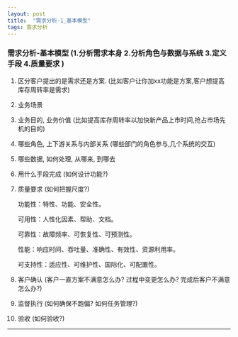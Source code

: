 ```yaml
---
layout: post
title:  "需求分析-1_基本模型"
tags: 需求分析
---
```


### 需求分析-基本模型 (1.分析需求本身 2.分析角色与数据与系统 3.定义手段 4.质量要求 )

   1. 区分客户提出的是需求还是方案. (比如客户让你加xx功能是方案,客户想提高库存周转率是需求)
   
   2. 业务场景

   3. 业务目的, 业务价值 (比如提高库存周转率以加快新产品上市时间,抢占市场先机的目的)
      
   4. 哪些角色, 上下游关系与内部关系 (哪些部门的角色参与,几个系统的交互)
   
   5. 哪些数据, 如何处理, 从哪来, 到哪去
  
   6. 用什么手段完成 (如何设计功能?)
  
   7. 质量要求 (如何把握尺度?)

       功能性：特性、功能、安全性。
       
       可用性：人性化因素、帮助、文档。
       
       可靠性：故障频率、可恢复性、可预测性。
       
       性能：响应时间、吞吐量、准确性、有效性、资源利用率。
       
       可支持性：适应性、可维护性、国际化、可配置性。 
           
   8. 客户确认 (客户一直方案不满意怎么办? 过程中变更怎么办? 完成后客户不满意怎么办?)
      
   9. 监督执行 (如何确保不跑偏? 如何任务管理?)
   
   10. 验收 (如何验收?)
   
---
 